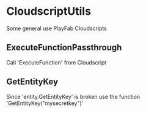 # CloudscriptUtils
Some general use PlayFab Cloudscripts

## ExecuteFunctionPassthrough
Call 'ExecuteFunction' from Cloudscript

## GetEntityKey
Since 'entity.GetEntityKey' is broken use the function 'GetEntityKey("mysecretkey")'

